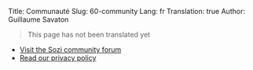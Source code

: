 Title: Communauté
Slug: 60-community
Lang: fr
Translation: true
Author: Guillaume Savaton

> This page has not been translated yet

* [Visit the Sozi community forum](/community)
* [Read our privacy policy](|filename|privacy.md)
